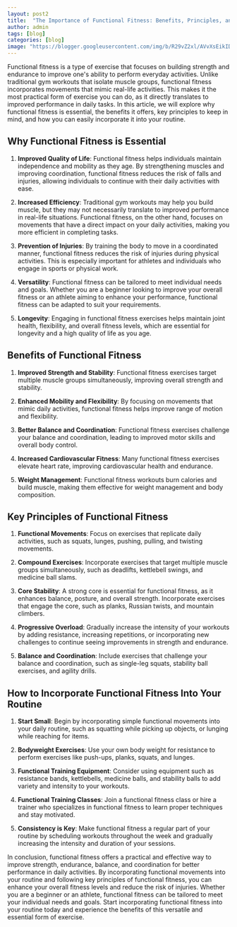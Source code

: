 ```yaml
---
layout: post2
title:  "The Importance of Functional Fitness: Benefits, Principles, and How to Incorporate"
author: admin
tags: [blog]
categories: [blog]
image: "https://blogger.googleusercontent.com/img/b/R29vZ2xl/AVvXsEikIDs5OZW6i0O3TEg7E_nkG_30m_VUcaiba1lhZ4e6cwPUTs7T9EXDVtS88DkDpfkuJbZeulRHTwoGP70XXTdanLRqq8CYxwxtyuq5FTxPuIpp3XmhmI7lPPccVjP_TsU4oisAQZKQM8RoKHTSfMwmJ6pZNp3RTZojBAIrc14amwT-9Glpi67MpXxIb6M/s1600/20240421_200926.jpg"
---
```



<p>Functional fitness is a type of exercise that focuses on building strength and endurance to improve one's ability to perform everyday activities. Unlike traditional gym workouts that isolate muscle groups, functional fitness incorporates movements that mimic real-life activities. This makes it the most practical form of exercise you can do, as it directly translates to improved performance in daily tasks. In this article, we will explore why functional fitness is essential, the benefits it offers, key principles to keep in mind, and how you can easily incorporate it into your routine.</p>
<h2>Why Functional Fitness is Essential</h2>
<ol>
<li>
<p><strong>Improved Quality of Life</strong>: Functional fitness helps individuals maintain independence and mobility as they age. By strengthening muscles and improving coordination, functional fitness reduces the risk of falls and injuries, allowing individuals to continue with their daily activities with ease.</p>
</li>
<li>
<p><strong>Increased Efficiency</strong>: Traditional gym workouts may help you build muscle, but they may not necessarily translate to improved performance in real-life situations. Functional fitness, on the other hand, focuses on movements that have a direct impact on your daily activities, making you more efficient in completing tasks.</p>
</li>
<li>
<p><strong>Prevention of Injuries</strong>: By training the body to move in a coordinated manner, functional fitness reduces the risk of injuries during physical activities. This is especially important for athletes and individuals who engage in sports or physical work.</p>
</li>
<li>
<p><strong>Versatility</strong>: Functional fitness can be tailored to meet individual needs and goals. Whether you are a beginner looking to improve your overall fitness or an athlete aiming to enhance your performance, functional fitness can be adapted to suit your requirements.</p>
</li>
<li>
<p><strong>Longevity</strong>: Engaging in functional fitness exercises helps maintain joint health, flexibility, and overall fitness levels, which are essential for longevity and a high quality of life as you age.</p>
</li>
</ol>
<h2>Benefits of Functional Fitness</h2>
<ol>
<li>
<p><strong>Improved Strength and Stability</strong>: Functional fitness exercises target multiple muscle groups simultaneously, improving overall strength and stability.</p>
</li>
<li>
<p><strong>Enhanced Mobility and Flexibility</strong>: By focusing on movements that mimic daily activities, functional fitness helps improve range of motion and flexibility.</p>
</li>
<li>
<p><strong>Better Balance and Coordination</strong>: Functional fitness exercises challenge your balance and coordination, leading to improved motor skills and overall body control.</p>
</li>
<li>
<p><strong>Increased Cardiovascular Fitness</strong>: Many functional fitness exercises elevate heart rate, improving cardiovascular health and endurance.</p>
</li>
<li>
<p><strong>Weight Management</strong>: Functional fitness workouts burn calories and build muscle, making them effective for weight management and body composition.</p>
</li>
</ol>
<h2>Key Principles of Functional Fitness</h2>
<ol>
<li>
<p><strong>Functional Movements</strong>: Focus on exercises that replicate daily activities, such as squats, lunges, pushing, pulling, and twisting movements.</p>
</li>
<li>
<p><strong>Compound Exercises</strong>: Incorporate exercises that target multiple muscle groups simultaneously, such as deadlifts, kettlebell swings, and medicine ball slams.</p>
</li>
<li>
<p><strong>Core Stability</strong>: A strong core is essential for functional fitness, as it enhances balance, posture, and overall strength. Incorporate exercises that engage the core, such as planks, Russian twists, and mountain climbers.</p>
</li>
<li>
<p><strong>Progressive Overload</strong>: Gradually increase the intensity of your workouts by adding resistance, increasing repetitions, or incorporating new challenges to continue seeing improvements in strength and endurance.</p>
</li>
<li>
<p><strong>Balance and Coordination</strong>: Include exercises that challenge your balance and coordination, such as single-leg squats, stability ball exercises, and agility drills.</p>
</li>
</ol>
<h2>How to Incorporate Functional Fitness Into Your Routine</h2>
<ol>
<li>
<p><strong>Start Small</strong>: Begin by incorporating simple functional movements into your daily routine, such as squatting while picking up objects, or lunging while reaching for items.</p>
</li>
<li>
<p><strong>Bodyweight Exercises</strong>: Use your own body weight for resistance to perform exercises like push-ups, planks, squats, and lunges.</p>
</li>
<li>
<p><strong>Functional Training Equipment</strong>: Consider using equipment such as resistance bands, kettlebells, medicine balls, and stability balls to add variety and intensity to your workouts.</p>
</li>
<li>
<p><strong>Functional Training Classes</strong>: Join a functional fitness class or hire a trainer who specializes in functional fitness to learn proper techniques and stay motivated.</p>
</li>
<li>
<p><strong>Consistency is Key</strong>: Make functional fitness a regular part of your routine by scheduling workouts throughout the week and gradually increasing the intensity and duration of your sessions.</p>
</li>
</ol>
<p>In conclusion, functional fitness offers a practical and effective way to improve strength, endurance, balance, and coordination for better performance in daily activities. By incorporating functional movements into your routine and following key principles of functional fitness, you can enhance your overall fitness levels and reduce the risk of injuries. Whether you are a beginner or an athlete, functional fitness can be tailored to meet your individual needs and goals. Start incorporating functional fitness into your routine today and experience the benefits of this versatile and essential form of exercise.</p>


